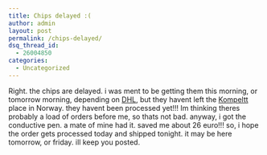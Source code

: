 ```yaml
---
title: Chips delayed :(
author: admin
layout: post
permalink: /chips-delayed/
dsq_thread_id:
  - 26004850
categories:
  - Uncategorized
---
```

Right. the chips are delayed. i was ment to be getting them this morning, or tomorrow morning, depending on [DHL][1], but they havent left the [Kompeltt][2] place in Norway. they havent been processed yet!!! Im thinking theres probably a load of orders before me, so thats not bad. anyway, i got the conductive pen. a mate of mine had it. saved me about 26 euro!!! so, i hope the order gets processed today and shipped tonight. it may be here tomorrow, or friday. ill keep you posted.

 [1]: http://www.dhl.ie
 [2]: http://www.komplett.ie